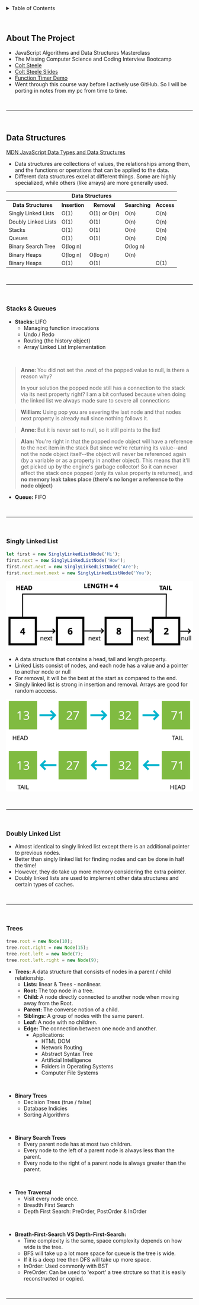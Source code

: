 <details>
  <summary>Table of Contents</summary>
  <ol>
    <li>
      <a href="#data-structures">Data Structures</a>
      <ol>
        <li><a href="#stacks--queues">Stacks & Queues</a></li>
        <li><a href="#singly-linked-list">Singly Linked List</a></li>
        <li><a href="#doubly-linked-list">Doubly Linked List</a></li>
        <li><a href="#trees">Trees</a></li>
      </ol>
    </li>
  </ol>
</details>

&nbsp;

## About The Project

- JavaScript Algorithms and Data Structures Masterclass
- The Missing Computer Science and Coding Interview Bootcamp
- [Colt Steele](https://github.com/Colt)
- [Colt Steele Slides](https://cs.slides.com/colt_steele/)
- [Function Timer Demo](https://rithmschool.github.io/function-timer-demo/)
- Went through this course way before I actively use GitHub. So I will be porting in notes from my pc from time to time.

&nbsp;

---

&nbsp;

## Data Structures

[MDN JavaScript Data Types and Data Structures](https://developer.mozilla.org/en-US/docs/Web/JavaScript/Data_structures)

- Data structures are collections of values, the relationships among them, and the functions or operations that can be applied to the data.
- Different data structures excel at different things. Some are highly specialized, while others (like arrays) are more generally used.

<table>
  <tr>
    <th colspan="5">Data Structures</th>
  </tr>
  <tr>
    <th>Data Structures</th>
    <th>Insertion</th>
    <th>Removal</th>
    <th>Searching</th>
    <th>Access</th>
  </tr>
  <tr>
    <td>Singly Linked Lists</td>
    <td>O(1)</td>
    <td>O(1) or O(n)</td>
    <td>O(n)</td>
    <td>O(n)</td>
  </tr>
  <tr>
    <td>Doubly Linked Lists</td>
    <td>O(1)</td>
    <td>O(1)</td>
    <td>O(n)</td>
    <td>O(n)</td>
  </tr>
  <tr>
    <td>Stacks</td>
    <td>O(1)</td>
    <td>O(1)</td>
    <td>O(n)</td>
    <td>O(n)</td>
  </tr>
  <tr>
    <td>Queues</td>
    <td>O(1)</td>
    <td>O(1)</td>
    <td>O(n)</td>
    <td>O(n)</td>
  </tr>
  <tr>
    <td>Binary Search Tree</td>
    <td>O(log n)</td>
    <td></td>
    <td>O(log n)</td>
    <td></td>
  </tr>
  <tr>
    <td>Binary Heaps</td>
    <td>O(log n)</td>
    <td>O(log n)</td>
    <td>O(n)</td>
    <td></td>
  </tr>
  <tr>
    <td>Binary Heaps</td>
    <td>O(1)</td>
    <td>O(1)</td>
    <td></td>
    <td>O(1)</td>
  </tr>
</table>

&nbsp;

---

&nbsp;

### Stacks & Queues

- <b>Stacks: </b>LIFO
  - Managing function invocations
  - Undo / Redo
  - Routing (the history object)
  - Array/ Linked List Implementation

&nbsp;

> <b>Anne: </b>You did not set the .next of the popped value to null, is there a reason why?
>
> In your solution the popped node still has a connection to the stack via its next property right? I am a bit confused because when doing the linked list we always made sure to severe all connections

> <b>William: </b>Using pop you are severing the last node and that nodes next property is already null since nothing follows it.

> <b>Anne: </b>But it is never set to null, so it still points to the list!

> <b>Alan: </b>You're right in that the popped node object will have a reference to the next item in the stack But since we're returning its value--and not the node object itself--the object will never be referenced again (by a variable or as a property in another object). This means that it'll get picked up by the engine's garbage collector! So it can never affect the stack once popped (only its value property is returned), and <b>no memory leak takes place (there's no longer a reference to the node object)</b>

- <b>Queue: </b>FIFO

&nbsp;

---

&nbsp;

### Singly Linked List

```js
let first = new SinglyLinkedListNode('Hi');
first.next = new SinglyLinkedListNode('How');
first.next.next = new SinglyLinkedListNode('Are');
first.next.next.next = new SinglyLinkedListNode('You');
```

![singly-linked-list](0-slides/singly-linked-list.png)

- A data structure that contains a head, tail and length property.
- Linked Lists consist of nodes, and each node has a value and a pointer to another node or null
- For removal, it will be the best at the start as compared to the end.
- Singly linked list is strong in insertion and removal. Arrays are good for random acccess.

![reverse-singly-linked-list](0-slides/reverse-singly-linked-list.png)

&nbsp;

---

&nbsp;

### Doubly Linked List

- Almost identical to singly linked list except there is an additional pointer to previous nodes.
- Better than singly linked list for finding nodes and can be done in half the time!
- However, they do take up more memory considering the extra pointer.
- Doubly linked lists are used to implement other data structures and certain types of caches.

&nbsp;

---

&nbsp;

### Trees

```js
tree.root = new Node(10);
tree.root.right = new Node(15);
tree.root.left = new Node(7);
tree.root.left.right = new Node(9);
```

- <b>Trees: </b>A data structure that consists of nodes in a parent / child relationship.
  - <b>Lists: </b> linear & Trees - nonlinear.
  - <b>Root: </b> The top node in a tree.
  - <b>Child: </b>A node directly connected to another node when moving away from the Root.
  - <b>Parent: </b> The converse notion of a child.
  - <b>Siblings: </b>A group of nodes with the same parent.
  - <b>Leaf: </b> A node with no children.
  - <b>Edge: </b> The connection between one node and another.
    - Applications:
      - HTML DOM
      - Network Routing
      - Abstract Syntax Tree
      - Artificial Intelligence
      - Folders in Operating Systems
      - Computer File Systems

&nbsp;

- <b>Binary Trees</b>
  - Decision Trees (true / false)
  - Database Indicies
  - Sorting Algorithms

&nbsp;

- <b>Binary Search Trees</b>
  - Every parent node has at most two children.
  - Every node to the left of a parent node is always less than the parent.
  - Every node to the right of a parent node is always greater than the parent.

&nbsp;

- <b>Tree Traversal</b>
  - Visit every node once.
  - Breadth First Search
  - Depth First Search: PreOrder, PostOrder & InOrder

&nbsp;

- <b>Breath-First-Search VS Depth-First-Search:</b>
  - Time complexity is the same, space complexity depends on how wide is the tree.
  - BFS will take up a lot more space for queue is the tree is wide.
  - If it is a deep tree then DFS will take up more space.
  - InOrder: Used commonly with BST
  - PreOrder: Can be used to 'export' a tree strcture so that it is easily reconstructed or copied.

&nbsp;

---

&nbsp;
